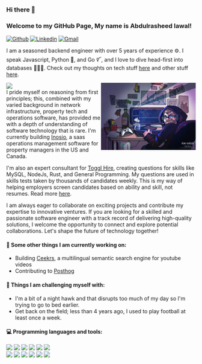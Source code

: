### Hi there 👋 
### Welcome to my GitHub Page, My name is Abdulrasheed lawal!

[![Github](https://img.shields.io/badge/-Github-000?style=flat&logo=Github&logoColor=white)](https://github.com/lawalbolaji)
[![Linkedin](https://img.shields.io/badge/-LinkedIn-blue?style=flat&logo=Linkedin&logoColor=white)](https://www.linkedin.com/in/abdulrasheed-lawal-16a2239a/)
[![Gmail](https://img.shields.io/badge/-Gmail-c14438?style=flat&logo=Gmail&logoColor=white)](mailto:lawalabdulrasheedbolaji@gmail.com)

I am a seasoned backend engineer with over 5 years of experience ⚙️. I speak Javascript, Python 🐍, and Go 🜡, and I love to dive head-first into databases 👨🏽‍💻. Check out my thoughts on tech stuff [here](https://rasheedee.hashnode.dev/) and other stuff [here](https://lawalrasheed.medium.com/).

<img align="right" alt="img" src="https://github.com/lawalbolaji/lawalbolaji/blob/main/blob/cover_image.jpg" width="50%" height="auto" />
<img width="50%" align="right" src="https://github-readme-stats.vercel.app/api?username=lawalbolaji&show_icons=true&hide_border=true" />

I pride myself on reasoning from first principles; this, combined with my varied background in network infrastructure, property tech and operations software, has provided me with a depth of understanding of software technology that is rare. I'm currently building [Inosio](https://portal.inosio.com/), a saas operations management software for property managers in the US and Canada. 

I'm also an expert consultant for [Toggl Hire](https://toggl.com/hire/), creating questions for skills like MySQL, NodeJs, Rust, and General Programming. My questions are used in skills tests taken by thousands of candidates weekly. This is my way of helping employers screen candidates based on ability and skill, not resumes. Read more [here](https://toggl.com/hire/manifesto).

I am always eager to collaborate on exciting projects and contribute my expertise to innovative ventures. If you are looking for a skilled and passionate software engineer with a track record of delivering high-quality solutions, I welcome the opportunity to connect and explore potential collaborations. Let's shape the future of technology together!

#### 🌱 Some other things I am currently working on: 
- Building [Ceekrs](https://github.com/lawalbolaji/ceekrs), a multilingual semantic search engine for youtube videos
- Contributing to [Posthog](https://github.com/PostHog/posthog)

#### 🐾 Things I am challenging myself with:
- I'm a bit of a night hawk and that disrupts too much of my day so I'm trying to go to bed earlier.
- Get back on the field; less than 4 years ago, I used to play football at least once a week.

#### :computer: Programming languages and tools: 
<p>

<code><img width="10%" src="https://www.vectorlogo.zone/logos/javascript/javascript-ar21.svg"></code>
<code><img width="10%" src="https://www.vectorlogo.zone/logos/typescriptlang/typescriptlang-ar21.svg"></code>
<code><img width="10%" src="https://www.vectorlogo.zone/logos/python/python-ar21.svg"></code>
<code><img width="10%" src="https://www.vectorlogo.zone/logos/rust-lang/rust-lang-ar21.svg"></code>
<code><img width="10%" src="https://www.vectorlogo.zone/logos/python/python-ar21.svg"></code>
<code><img width="10%" src="https://www.vectorlogo.zone/logos/reactjs/reactjs-ar21.svg"></code>
<br />
<code><img width="10%" src="https://www.vectorlogo.zone/logos/djangoproject/djangoproject-ar21.svg"></code>
<code><img width="10%" src="https://www.vectorlogo.zone/logos/nodejs/nodejs-ar21.svg"></code>
<code><img width="10%" src="https://www.vectorlogo.zone/logos/nestjs/nestjs-ar21.svg"></code>
<code><img width="10%" src="https://www.vectorlogo.zone/logos/mysql/mysql-ar21.svg"></code>
<code><img width="10%" src="https://www.vectorlogo.zone/logos/mongodb/mongodb-ar21.svg"></code>
<code><img width="10%" src="https://www.vectorlogo.zone/logos/redis/redis-ar21.svg"></code>
</p>
